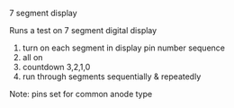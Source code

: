  7 segment display 

  Runs a test on 7 segment digital display
  
  1) turn on each segment in display pin number sequence
  2) all on
  3) countdown 3,2,1,0
  4) run through segments sequentially & repeatedly
  
  Note: pins set for common anode type
